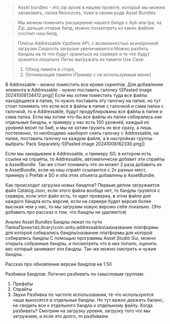 > Asset bundles - это zip архив в нашем проекте, который мы можем запаковать, папка Resources, тоже в своем роде Asset Bundles

> Мы можем поменять расширение нашего билда с Apk или Ipa, на Zip, дальше открыв билд, можно посмотреть из каких файлов состоит наш билд.

> Плюсы Addressable
> Удобное API, с возможностью асинхронной загрузки
> Скорость загрузки увеличивается
> Можно разбить бандлы на те что будут храниться на сервере и те что будут хранится локально
> Легко выгружать из памяти
> Use Case:
> 1) Обход лимита в сторе, 
> 2) Оптимизация памяти (Пример с не используемым меню)
> 

В Addressable - можно поместить все кроме скриптов.
Для добавление элемента в Addressable - нужно поставить галочку 
![[Pasted image 20241008134412.png]]
Если мы хотим поместить туда все файлы находящиеся в папке, то нужно поставить эту галочку на папке, но тут стоит понимать что если все в файлы в папке с галочкой и сама папка с галочкой, то в Addressable, будут продублированы все файлы в папке и сама папка. 
Если мы хотим что-бы все файлы из папки собирались как отдельные бандлы, к примеру у нас есть 100 уровней, каждый из уровней весит по 5мб, и мы не хотим грузить их все сразу, а лишь постепенно, то необходимо наоборот снять галочку с Addressable, на папке, поставить галочку на каждом файле, а в настройках группы выбрать: Pack Separately
![[Pasted image 20241008162330.png]]

Если мы закидываем в Addressable, к примеру SO, в котором есть ссылки на спрайты, то Addressable, автоматически добавит эти спрайты в AssetBundle.
Так-же стоит понимать что он может 2 раза добавить их в AssetBundle, если на наш спрайт ссылаются с 2х разных мест, примеру с Prefab и SO и оба этих объекта добавлены в AssetBundle.


Как происходит загрузка новых бандлов?
Первым делом загружается файл Catalog.Json, если этого файла вообще нет, то бандлы грузятся с сервера, если этот файл есть, то идет проверка, в этом файле для каждого бандла есть версия, если на сервере будет версия более высокая чем у нас, то мы загрузим новую версию себе локально. (Это добавить про рассказ о том, что бандлы не удаляются)

Анализ Asset Bundles
Бандлы лежат по пути
ПапкаПроекта\Library\com.unity.addressables\aa\название платформы для которой собирались бандлы\название платформы для которой собирались бандлы
С помощью программы Asset Studio Gui, можно открыть собранные бандлы, и посмотреть что в них попало, оценить вес который занимают эти бандлы. Так-же можно смотреть и чужие бандлы.

Рассказ про обновление версии бандлов на 1.50

Разбивка бандлов:
Логично разбивать по смысловым группам:
1) Префабы
2) Спрайты
3) Звуки
Разбивка по частоте использования, те что используются чаще выносятся в отдельные бандлы. Но тут важно держать баланс, не сводить все к отдельного бандла к отдельному файлу.
Когда разбивать? Смотрим на загрузку уровня, загрузку того что мы загружаем, и если это долго, то разбиваем.